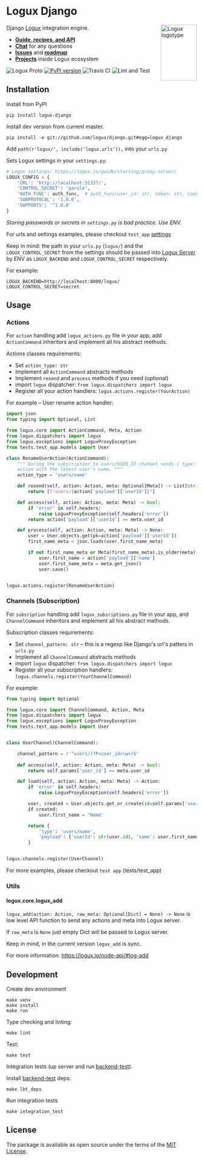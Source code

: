 # Logux Django

<img align="right" width="95" height="148" title="Logux logotype"
     src="https://logux.io/branding/logotype.svg">

Django [Logux](https://logux.io/) integration engine.

* **[Guide, recipes, and API](https://logux.io/)**
* **[Chat](https://gitter.im/logux/logux)** for any questions
* **[Issues](https://github.com/logux/logux/issues)**
  and **[roadmap](https://github.com/orgs/logux/projects/1)**
* **[Projects](https://logux.io/guide/architecture/parts/)**
  inside Logux ecosystem

![Logux Proto](https://img.shields.io/badge/logux%20protocol-4-brightgreen)
[![PyPI version](https://badge.fury.io/py/logux-django.svg)](https://badge.fury.io/py/logux-django)
![Travis CI](https://travis-ci.org/logux/django.svg?branch=master)
![Lint and Test](https://github.com/logux/django/workflows/Lint%20and%20Test/badge.svg)

## Installation

Install from PyPI
```shell script
pip install logux-django
```

Install dev version from current master.
```shell script
pip install -e git://github.com/logux/django.git#egg=logux_django
```

Add `path(r'logux/', include('logux.urls')),` into your `urls.py`

Sets Logux settings in your `settings.py`:
```python
# Logux settings: https://logux.io/guide/starting/proxy-server/
LOGUX_CONFIG = {
    'URL': 'http://localhost:31337/',
    'CONTROL_SECRET': 'parole',
    'AUTH_FUNC': auth_func,  # auth_func(user_id: str, token: str, cookie: dict, headers: dict) -> bool
    'SUBPROTOCOL': '1.0.0',
    'SUPPORTS': '^1.0.0'
}
```

_Storing passwords or secrets in `settings.py` is bad practice. Use ENV._

For urls and settings examples, please checkout `test_app` 
[settings](https://github.com/logux/django/blob/master/tests/test_project/settings.py)

Keep in mind: the path in your `urls.py` (`logux/`) and the `LOGUX_CONTROL_SECRET` from the settings should be passed 
into [Logux Server](https://logux.io/guide/starting/proxy-server/#creating-the-project) by ENV as 
`LOGUX_BACKEND` and `LOGUX_CONTROL_SECRET` respectively. 

For example: 
```shell script
LOGUX_BACKEND=http://localhost:8000/logux/
LOGUX_CONTROL_SECRET=secret
```

## Usage

### Actions

For `action` handling add `logux_actions.py` file in your app, add `ActionCommand` inheritors and implement all his
abstract methods. 

Actions classes requirements:

* Set `action_type: str`
* Implement all `ActionCommand` abstracts methods
* Implement `resend` and `process` methods if you need (optional)
* import `logux` dispatcher: `from logux.dispatchers import logux`
* Register all your action handlers: `logux.actions.register(YourAction)`

For example – User rename action handler:
```python
import json
from typing import Optional, List

from logux.core import ActionCommand, Meta, Action
from logux.dispatchers import logux
from logux.exceptions import LoguxProxyException
from tests.test_app.models import User

class RenameUserAction(ActionCommand):
    """ During the subscription to users/USER_ID channel sends { type: "users/name", payload: { userId, name } }
    action with the latest user’s name. """
    action_type = 'users/name'

    def resend(self, action: Action, meta: Optional[Meta]) -> List[str]:
        return [f"users/{action['payload']['userId']}"]

    def access(self, action: Action, meta: Meta) -> bool:
        if 'error' in self.headers:
            raise LoguxProxyException(self.headers['error'])
        return action['payload']['userId'] == meta.user_id

    def process(self, action: Action, meta: Meta) -> None:
        user = User.objects.get(pk=action['payload']['userId'])
        first_name_meta = json.loads(user.first_name_meta)

        if not first_name_meta or Meta(first_name_meta).is_older(meta):
            user.first_name = action['payload']['name']
            user.first_name_meta = meta.get_json()
            user.save()


logux.actions.register(RenameUserAction)

```

### Channels (Subscription)

For `subsription` handling add `logux_subsriptions.py` file in your app, and `ChannelCommand` inheritors 
and implement all his abstract methods. 

Subscription classes requirements:

* Set `channel_pattern: str` – this is a regexp like Django's url's patters in `urls.py`
* Implement all `ChannelCommand` abstracts methods
* import `logux` dispatcher: `from logux.dispatchers import logux`
* Register all your subscription handlers: `logux.channels.register(YourChannelCommand)`

For example:
```python
from typing import Optional

from logux.core import ChannelCommand, Action, Meta
from logux.dispatchers import logux
from logux.exceptions import LoguxProxyException
from tests.test_app.models import User


class UserChannel(ChannelCommand):

    channel_pattern = r'^users/(?P<user_id>\w+)$'
    
    def access(self, action: Action, meta: Meta) -> bool:
        return self.params['user_id'] == meta.user_id

    def load(self, action: Action, meta: Meta) -> Action:
        if 'error' in self.headers:
            raise LoguxProxyException(self.headers['error'])

        user, created = User.objects.get_or_create(id=self.params['user_id'])
        if created:
            user.first_name = 'Name'

        return {
            'type': 'users/name',
            'payload': {'userId': str(user.id), 'name': user.first_name}
        }


logux.channels.register(UserChannel)

```

For more examples, please checkout `test app` (tests/test_app)

### Utils

#### logux.core.logux_add
`logux_add(action: Action, raw_meta: Optional[Dict] = None) -> None` is low level API function to send any actions and meta into Logux server.

If `raw_meta` is `None` just empty Dict will be passed to Logux server.

Keep in mind, in the current version `logux_add` is sync.

For more information: https://logux.io/node-api/#log-add

## Development

Create dev environment
```shell script
make venv
make install
make run
```

Type checking and linting:
```shell script
make lint
```

Test:
```shell script
make test
```

Integration tests (up server and run [backend-test](https://github.com/logux/backend-test)).

Install [backend-test](https://github.com/logux/backend-test) deps:
```shell script
make lbt_deps
```

Run integration tests
```shell script
make integration_test
```

## License

The package is available as open source under the terms of the [MIT License](https://opensource.org/licenses/MIT).
